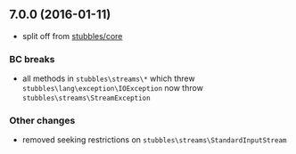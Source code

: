 7.0.0 (2016-01-11)
------------------

  * split off from [stubbles/core](https://github.com/stubbles/stubbles-core)


### BC breaks

  * all methods in `stubbles\streams\*` which threw `stubbles\lang\exception\IOException` now throw `stubbles\streams\StreamException`

### Other changes

  * removed seeking restrictions on `stubbles\streams\StandardInputStream`
